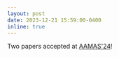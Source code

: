 ```yaml
---
layout: post
date: 2023-12-21 15:59:00-0400
inline: true
---
```


Two papers accepted at [AAMAS'24](https://www.aamas2024-conference.auckland.ac.nz/)!
